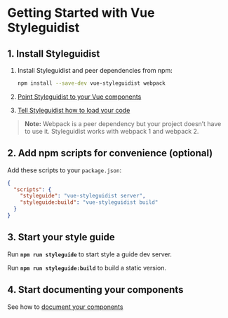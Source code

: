 # Getting Started with Vue Styleguidist

## 1. Install Styleguidist

1. Install Styleguidist and peer dependencies from npm:

   ```bash
   npm install --save-dev vue-styleguidist webpack
   ```

2. [Point Styleguidist to your Vue components](Components.md)

3. [Tell Styleguidist how to load your code](Webpack.md)

> **Note:** Webpack is a peer dependency but your project doesn’t have to use it. Styleguidist works with webpack 1 and webpack 2.

## 2. Add npm scripts for convenience (optional)

Add these scripts to your `package.json`:

```json
{
  "scripts": {
    "styleguide": "vue-styleguidist server",
    "styleguide:build": "vue-styleguidist build"
  }
}
```

## 3. Start your style guide

Run **`npm run styleguide`** to start style a guide dev server.

Run **`npm run styleguide:build`** to build a static version.

## 4. Start documenting your components

See how to [document your components](Documenting.md)

